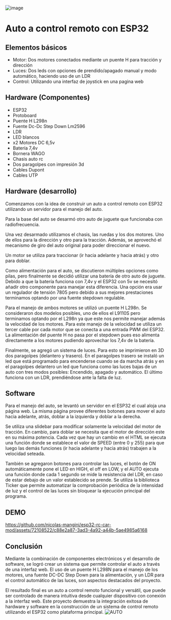 ![image](https://github.com/nicolas-mangini/esp32-rc-car-mod/assets/72108522/4942dd6e-c4bd-4b3a-9429-ea97b9b5dfc7)

# Auto a control remoto con ESP32
## Elementos básicos
- Motor: Dos motores conectados mediante un puente H para tracción y dirección
- Luces: Dos leds con opciones de prendido/apagado manual y modo automático, haciendo uso de un LDR
- Control: Utilizando una interfaz de joystick en una pagina web
## Hardware (Componentes)
- ESP32
- Protoboard
- Puente H L298n
- Fuente Dc-Dc Step Down Lm2596
- LDR
- LED blancos
- x2 Motores DC 6,5v
- Batería 7,4v
- Bornera WAGO
- Chasis auto rc
- Dos paragolpes con impresión 3d
- Cables Dupont 
- Cables UTP

## Hardware (desarrollo)
Comenzamos con la idea de construir un auto a control remoto con ESP32 utilizando un servidor para el manejo del auto.

Para la base del auto se desarmó otro auto de juguete que funcionaba con radiofrecuencia.

Una vez desarmado utilizamos el chasis, las ruedas y los dos motores. Uno de ellos para la dirección y otro para la tracción. Además, se aprovechó el mecanismo de giro del auto original para poder direccionar el nuevo. 

Un motor se utiliza para traccionar (ir hacia adelante y hacia atrás) y otro para doblar. 

Como alimentación para el auto, se discutieron múltiples opciones como pilas, pero finalmente se decidió utilizar una batería de otro auto de juguete. Debido a que la batería funciona con 7,4v y el ESP32 con 5v se necesitó añadir otro componente para manejar esta diferencia. Una opción era usar un regulador de tensión 7805 pero debido a sus mejores prestaciones terminamos optando por una fuente stepdown regulable.

Para el manejo de ambos motores se utilizó un puente H L298n. Se consideraron dos modelos posibles, uno de ellos el L9110S pero terminamos optando por el L298n ya que este nos permite manejar además la velocidad de los motores. Para este manejo de la velocidad se utiliza un tercer cable por cada motor que se conecta a una entrada PWM del ESP32. La alimentación del puente H no pasa por el stepdown pues eso alimenta directamente a los motores pudiendo aprovechar los 7,4v de la batería. 

Finalmente, se agregó un sistema de luces. Para esto se imprimieron en 3D dos paragolpes (delantero y trasero). En el paragolpes trasero se instaló un led que está programado para encenderse cuando se da marcha atrás y en el paragolpes delantero un led que funciona como las luces bajas de un auto con tres modos posibles: Encendido, apagado y automático. El último funciona con un LDR, prendiéndose ante la falta de luz. 

## Software
Para el manejo del auto, se levantó un servidor en el ESP32 el cual aloja una página web. La misma página provee diferentes botones para mover el auto hacia adelante, atrás, doblar a la izquierda y doblar a la derecha. 

Se utiliza una slidebar para modificar solamente la velocidad del motor de tracción. En cambio, para doblar se necesita que el motor de dirección este en su máxima potencia. Cada vez que hay un cambio en el HTML se ejecuta una función donde se establece el valor de SPEED (entre 0 y 255) para que luego las demás funciones (ir hacia adelante y hacia atrás) trabajen a la velocidad seteada. 

También se agregaron botones para controlar las luces, el botón de ON automáticamente pone el LED en HIGH, el off en LOW, y el AUTO ejecuta una función donde cada 1 segundo se mide la resistencia del LDR, en caso de estar debajo de un valor establecido se prende. Se utiliza la biblioteca Ticker que permite automatizar la comprobación periódica de la intensidad de luz y el control de las luces sin bloquear la ejecución principal del programa.

## DEMO
https://github.com/nicolas-mangini/esp32-rc-car-mod/assets/72108522/c88e2a87-3ad3-4a92-a44b-5ae4985a6168

## Conclusión
Mediante la combinación de componentes electrónicos y el desarrollo de software, se logró crear un sistema que permite controlar el auto a través de una interfaz web. El uso de un puente H L298N para el manejo de los motores, una fuente DC-DC Step Down para la alimentación, y un LDR para el control automático de las luces, son aspectos destacados del proyecto.

El resultado final es un auto a control remoto funcional y versátil, que puede ser controlado de manera intuitiva desde cualquier dispositivo con conexión a la interfaz web. Este proyecto demuestra la integración exitosa de hardware y software en la construcción de un sistema de control remoto utilizando el ESP32 como plataforma principal.
![AUTO](https://github.com/nicolas-mangini/esp32-rc-car-mod/assets/72108522/e764bb63-d8ab-4a1d-9f82-f43eed08af62)

